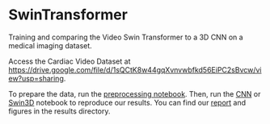 # SwinTransformer
Training and comparing the Video Swin Transformer to a 3D CNN on a medical imaging dataset.

Access the Cardiac Video Dataset at https://drive.google.com/file/d/1sQCtK8w44gqXvnvwbfkd56EiPC2sBvcw/view?usp=sharing.

To prepare the data, run the [preprocessing notebook](preprocess.ipynb).
Then, run the [CNN](CNN.ipynb) or [Swin3D](Swin3D.ipynb) notebook to reproduce our results. You can find our [report](results/MLIA_Final_Report.pdf) and figures in the results directory.